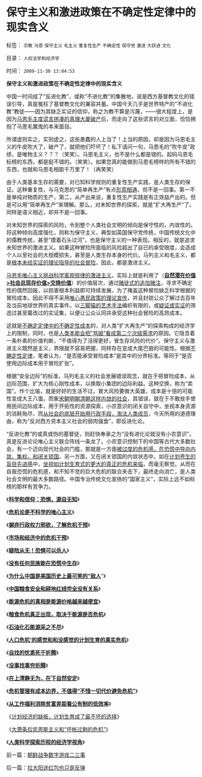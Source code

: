 # 保守主义和激进政策在不确定性定律中的现实含义

标签： `宗教` `马恩` `保守主义` `毛主义` `重复性生产` `不确定性` `保守党` `激进` `大跃进` `文化` 

目录： `人权法学和经济学`

时间： `2009-11-30 13:04:53`

**保守主义和激进政策在不确定性定律中的现实含义**

中国一时间成了“反进化教”，或称“不进化教”的集散地，说是西方基督教文化的错误引导，真是冤枉了基督教文化的兼容并蓄。中国今天几乎是世界特产的“不进化教”教徒——因为其缺乏实证的信仰，称之为教不算是污蔑，——很大程度上，是因为[马恩毛主度谎言拼凑的真理大厦破产](../../../2009/10/7/极左是一种传染性精神病.md)后，而走向了这些谎言的对立面，恰恰拥抱了马恩毛魔鬼的本来面目。

所谓虚则实之，实则虚之，这些愚蠢的人上当了！上当的原因，却是因为马恩毛主义的牛皮吹大了，破产了，就把他们吓坏了！私下请问一句，马恩毛的“吹牛皮”政绩，是唯物主义？？？（笑笑）。马恩毛主义，也不是什么都是错的。起码马恩毛标榜的东西，都是挺不错的。（笑笑）。如果您真的能做到马恩毛榜样的所有不错的东西，也就和马恩毛相距千万里了！（再笑笑）

由于人类基本生存的需要，对已知科学规则的重复性生产实践，是人类生存的保证。这种重复性，与马克思的“简单再生产”有点[形意相通](../../../2009/4/17/形意思维：科学类思维和哲学类思维的根本区别.md)，但不是一回事。第一不是单纯对物质的生产，第二，从产出来说，重复性生产实践是有正效益产出的。但是可以用“简单再生产”来理解。那么，对未知世界的探索，就是“扩大再生产”了。同样是语义相近，却并不是一回事。

对未知世界的探索的风险，令到整个人类社会文明的倾向是保守性的，内敛性的。将这种倾向高度强化，则称为保守主义，典型如英国保守党传统，中国传统文化中的儒教传统，甚至“摸着石头过河”，也是保守主义的一种表现。相反的，就是追求未知世界的激进主义。如果这种冒险所面临的风险超出了自已的承受限度，会造成个人以至社会的大规模损失，甚至是人类生存本身的代价。马列主义和毛主义，都是[根本未经实证的理论指导的社会冒险](../../../2009/6/26/根本没有任何科学实证证明马列主义是不正确的.md)，因此，都是激进主义。

[马恩毛唯心主义挑战科学客观规律的激进主义](../../../2009/5/1/人定胜天？马列唯心信仰对客观规律干预冲动.md)，实际上就是利用了（[**自然潜在价值>社会总现存价值>交换价值**](../../../2009/11/24/交换创造的价值来自那里？.md)）的价值层次，通过[赌徒式的追加赌注](../../../2009/5/1/赌场必杀技，市场计划经济行政干预之自欺欺人.md)，寻求不确定性的偶然回报，以损害根本利益即可持续发展，为了掩盖这种冒险缺乏科学根据的冒险成本。因此不得不采用[唯心愚民政策的理论宣传](../../../2009/7/27/可爱右派越辩越黑.md)，并且封锁公众了解过去百年及当前地球世界的真实事件。以[三脚猫的艺术手法](../../../2009/7/10/三脚猫真理艺术.md)编织有限的，或[疑证或实证](../../../2009/5/20/疑证与实证及汉议论文三要素论.md)的筛选过甚至纂改过的实证集，以便让公众认同并承受这种社会冒险的高昂成本。

这就是[不确定定律中的不确定性成本](../../../2009/4/4/“不确定性定律公式”广泛适用于社会经济政治生活.md)的，对人类“扩大再生产”的探索构成的经济学上的限制，同时，也是[人类本能会把“骂娘”看成第二个次级需求](../../../2009/11/8/“吃饱饭就骂娘”是人类第二个次级需求.md)的原因。它隐含着一条朴素的价值判断，“不值得为了活得更好，冒生存风险的代价”。保守主义与激进主义既然是主义，界限就不容易把握，同样存在变成大尾巴狼的可能性。根据[不确定性定律](../../../2009/4/3/流动性定律，风险利润和不确定性.md)，笔者认为，“是否能承受冒险成本”是其中的分界标准。等同于“是否使用边际成本用于冒险扩张”。

根据“安全边际”的标准，马列毛主义的社会发展错误观念，就在于把冒险成本，从边际范围，扩大为核心刚性成本，以换取小集团的边际利益。这种交换，称为“卖国”。作个比喻，就是好好的生活不过，冒大风险要做大英雄，成本是十倍的可能性变成大王八蛋。而象[宋朝明朝清朝这样内敛的社会](../../../2009/3/23/宋明清皇权官僚等级制度对民营工商技术积极因素抵制.md)，其错误，就在于不敢放手使用民间边际成本，用于开拓性的资源探索，小农意识的闭关自守中，坐视本身资源的消耗殆尽，而[从社会的底层开始用行政手段，淘汰人类成员](http://darthvad.blog.sohu.com/132380995.html)，今天所用的道德理由，称为“反对西方资本主义社会的弱肉强食”，即反进化论。

“反进化教”的或真或伪的基督徒，则赶快奉承之为“没有进化论就没有小农意识”。真是反进论论唯心主义联合阵线一条龙了。小农意识控制下的中国等古代大多数社会，有一个迈向现代社会的门槛，那就是一方面[被过度的危机感，在恐慌中导向内敛、集权，和闭关锁国](../../../2009/11/25/自找忧患死于折腾.md)。另一方面，又在闭关锁国的内敛状态中，如在[计划苍生的盲目先进感](../../../2009/6/16/三脚猫真理观支持着计划苍生的优越信念.md)中，[坐视如计划生育式的更大的真正的危机来临](../../../2009/11/24/人口危机的感觉和没感觉的计划生育危机.md)，而毫无察觉。从而在自我恐慌的危机感，和不知不觉的巨大危机的联合夹击下，最终走向消亡，是人类社会文明的最大多数路径。中国专治传统文化宣扬的“国家主义”，实际上远不如标榜的那样有竞争力。

《[**科学和信仰：恐惧，源自无知**](../../../2008/12/29/恐惧，源自未知.md)》

《[**危机论是不科学的唯心主义**](../../../2009/11/20/危机论是不科学的唯心主义.md)》

《[**摒弃行政权力邪欲，了解危机干预**](../../../2009/5/16/摒弃行政权力，了解危机干预.md)》

《[**市场和经济中的危机干预**](../../../2009/5/16/市场和经济中的危机干预.md)》

《[**疑险从无！恐惧可以杀人**](../../../2009/6/11/疑险从无！恐惧可以杀人.md)》

《[**没有任何民族能在恐慌中生存**](../../../2009/6/13/仇美的货币战争！没有任何民族能在恐慌中生存！.md)》

《[**为什么中国是美国历史上最可笑的“敌人**](../../../2008/7/19/美国战无不胜的强大，纯属狗屎运.md)”》

《[**中国粮食安全和耕地红线完全没有关系**](../../../2009/1/8/中国粮食安全与耕地红线毫无关系.md)》

《[**能源危机的真相是能源价格越来越便宜**](../../../2009/1/12/能源危机的真相是能源将越来越便宜.md)》

《[**粮食危机真正出现，取决于能源是否危机**](../../../2009/1/13/粮食危机的成立取决于能源的危机是否真实.md)》

《[**石油化石能源采之不尽**](../../../2009/1/14/能源危机之化石能源采之不完.md)》

《[**人口危机'的感觉和和没感觉的计划生育的真实危机**](../../../2009/11/24/人口危机的感觉和没感觉的计划生育危机.md)》

《[**自找的忧患死于折腾**](../../../2009/11/25/自找忧患死于折腾.md)》

《[**没事找事穷折腾**](../../../2009/11/26/没事找事穷折腾.md)》

《[**在上清静无为，在下自然安定**](../../../2009/11/26/在上清静无为，在下自然安定.md)》

《[**危机管理有成本边界，不值得“不惜一切代价避免危机”**](../../../2009/11/28/危机管理有成本边界，不值得“不惜一切代价避免危机”.md)》

《[**从工作福利消除贫富差距看公有制的低效率**](../../../2009/11/28/从工作福利消除贫富差距看公有制的低效率.md)》

《[计划经济的缺板，计划生育成了最不坏的选择](../../../2009/11/29/计划生育成了“最不坏”的选择.md)》

《[大萧条后凯恩斯主义和“坏帐过剩的危机”](../../../2009/11/29/大萧条后凯恩斯主义和“坏帐过剩的危机”.md)》

《[**人类科学探索历程的经济学视角**](../../../2009/11/28/人类科学探索历程的经济学视角.md)》



前一篇：[朝鲜战争数字游戏二三事](../../../2009/11/30/朝鲜战争数字游戏二三事.md)

后一篇：[拉大阳送红包也只是反弹](../../../2009/11/30/拉大阳送红包也只是反弹.md)